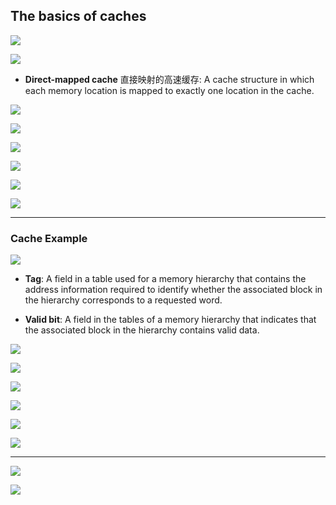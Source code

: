 ## The basics of caches

![](img/2020-11-25-23-19-14.png)

![](img/2020-11-25-23-22-33.png)

- **Direct-mapped cache** 直接映射的高速缓存: A cache structure in which each memory location is mapped to exactly one 
  location in the cache.

![](img/2020-11-25-23-24-33.png)

![](img/2020-11-25-23-25-00.png)

![](img/2020-11-25-23-26-11.png)

![](img/2020-11-25-23-27-49.png)

![](img/2020-11-25-23-33-18.png)

![](img/2020-11-25-23-53-02.png)

---

### Cache Example

![](img/2020-11-26-00-59-50.png)

- **Tag**: A field in a table used for a memory hierarchy that contains the address information required to identify 
  whether the associated block in the hierarchy corresponds to a requested word.

- **Valid bit**: A field in the tables of a memory hierarchy that indicates that the associated block in the hierarchy 
  contains valid data.


![](img/2020-11-26-02-32-43.png)

![](img/2020-11-26-02-33-17.png)

![](img/2020-11-26-02-33-35.png)

![](img/2020-11-26-02-34-14.png)

![](img/2020-11-26-02-34-56.png)

![](img/2020-11-26-02-35-47.png)

---

![](img/2020-11-26-02-36-45.png)

![](img/2020-12-05-22-32-53.png)














